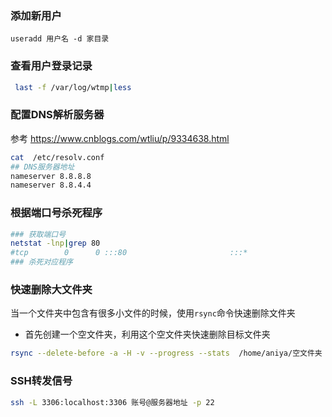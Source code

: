 ### 添加新用户

`useradd 用户名 -d 家目录`



### 查看用户登录记录

```bash
 last -f /var/log/wtmp|less
```



### 配置DNS解析服务器

参考  https://www.cnblogs.com/wtliu/p/9334638.html 

```bash
cat  /etc/resolv.conf
## DNS服务器地址
nameserver 8.8.8.8
nameserver 8.8.4.4

```



### 根据端口号杀死程序

```bash
### 获取端口号
netstat -lnp|grep 80
#tcp        0      0 :::80                       :::*                        LISTEN      35894/node 
### 杀死对应程序

```



### 快速删除大文件夹

当一个文件夹中包含有很多小文件的时候，使用`rsync`命令快速删除文件夹

+ 首先创建一个空文件夹，利用这个空文件夹快速删除目标文件夹

```bash
rsync --delete-before -a -H -v --progress --stats  /home/aniya/空文件夹 目标文件夹
```

### SSH转发信号

```bash
ssh -L 3306:localhost:3306 账号@服务器地址 -p 22
```



